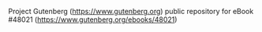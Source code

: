 Project Gutenberg (https://www.gutenberg.org) public repository for eBook #48021 (https://www.gutenberg.org/ebooks/48021)
